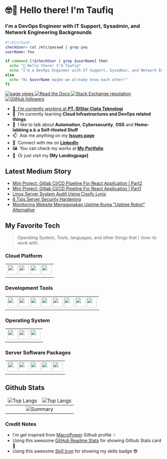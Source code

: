 # :nerd_face::wave: Hello there! I'm Taufiq
### I'm a DevOps Engineer with IT Support, Sysadmin, and Network Engineering Backgrounds

<!--Bash Script-->
```bash
#!/bin/bash
checkUser= cat /etc/passwd | grep you
userName= You

if command [!$checkUser | grep $userName] then
  echo "👋 Hello there! I'm Taufiq"
  echo "I'm a DevOps Engineer with IT Support, Sysadmin, and Network Engineering Backgrounds"
else 
  echo "Hi $userName maybe we already know each other!"
fi
```
<!--Profile Badge-->
<p align="left">
  <a href="https://github.com/taufiqpsumarna/taufiqpsumarna">
    <img src="https://komarev.com/ghpvc/?username=taufiqpsumarna" alt="page views" />
  </a>
  <a href="https://macropower.readthedocs.io/en/latest">
    <img alt="Read the Docs" src="https://img.shields.io/readthedocs/macropower?logo=read-the-docs">
  </a>
  <a href="https://stackoverflow.com/users/15878247">
    <img alt="Stack Exchange reputation" src="https://img.shields.io/stackexchange/stackoverflow/r/15878247?color=orange&label=reputation&logo=stackoverflow">
  </a>
  <a href="https://github.com/taufiqpsumarna?tab=followers">
    <img alt="GitHub followers" src="https://img.shields.io/github/followers/taufiqpsumarna?color=green&logo=github">
  </a>
</p>

<a href="#profile-title">

- :office: &nbsp;I'm currently working at **[PT. IDStar Cipta Teknologi]**
- :seedling: &nbsp;I’m currently learning **Cloud Infrastructures and DevOps related things**
- :speech_balloon: &nbsp;I like to talk about **Automation**, **Cybersecurity**, **OSS** and **Home-labbing a.k.a Self-Hosted Stuff**
- :mailbox: &nbsp;Ask me anything on my **[Issues page]**
- :incoming_envelope: &nbsp;Connect with me on **[LinkedIn]**
- :framed_picture: &nbsp;You can check my works at **[My Portfolio]**
- :bookmark: &nbsp;Or just visit my **[My Landingpage]**


## Latest Medium Story

<!-- MEDIUM-STORY-LIST:START -->
- [Mini Project: Gitlab CI/CD Pipeline For React Application | Part2](https://medium.com/@taufiqpsumarna/mini-project-gitlab-ci-cd-pipeline-for-react-application-part2-3ffffbbdb0e9?source=rss-40f27c1248c3------2)
- [Mini Project: Gitlab CI/CD Pipeline For React Application | Part1](https://medium.com/@taufiqpsumarna/mini-proyek-gitlab-ci-cd-pipeline-for-react-application-part1-98e3499e77ad?source=rss-40f27c1248c3------2)
- [Linux Server System Audit Using Cisofy Lynis](https://medium.com/@taufiqpsumarna/linux-server-system-audit-using-cisofy-lynis-29eb0e71ba61?source=rss-40f27c1248c3------2)
- [8 Tips Server Security Hardening](https://medium.com/@taufiqpsumarna/8-tips-server-security-hardening-8e8662e78ef3?source=rss-40f27c1248c3------2)
- [Monitoring Website Menggunakan Uptime Kuma “Uptime Robot” Alternative](https://medium.com/@taufiqpsumarna/monitoring-website-menggunakan-uptime-kuma-uptime-robot-alternative-f58a102a7222?source=rss-40f27c1248c3------2)
<!-- MEDIUM-STORY-LIST:END -->

<!--Favorite Tech-->
<h2 align="left" id="profile-tech">My Favorite Tech</h2>

> Operating System, Tools, languages, and other things that I :love: to work with.

### Cloud Platform
<table>
<td bgcolor="white">
<img height=32 src="https://cdn.jsdelivr.net/gh/devicons/devicon/icons/amazonwebservices/amazonwebservices-original-wordmark.svg" />
<img height=32 src="https://cdn.jsdelivr.net/gh/devicons/devicon/icons/azure/azure-original.svg" />
<img height=32 src="https://cdn.jsdelivr.net/gh/devicons/devicon/icons/googlecloud/googlecloud-original.svg" />
<img height=32 src="https://cdn.jsdelivr.net/gh/devicons/devicon/icons/heroku/heroku-original-wordmark.svg" />
</td>
</table>

### Development Tools
<table>
<td bgcolor="white">
<img height=32 src="https://cdn.jsdelivr.net/gh/devicons/devicon/icons/ansible/ansible-original.svg" />
<img height=32 src="https://cdn.jsdelivr.net/gh/devicons/devicon/icons/terraform/terraform-original.svg" />
<img height=32 src="https://cdn.jsdelivr.net/gh/devicons/devicon/icons/docker/docker-original.svg" /> 
<img height=32 src="https://cdn.jsdelivr.net/gh/devicons/devicon/icons/kubernetes/kubernetes-plain.svg" />
<img height=32 src="https://cdn.jsdelivr.net/gh/devicons/devicon/icons/bash/bash-original.svg" />
<img height=32 src="https://cdn.jsdelivr.net/gh/devicons/devicon/icons/git/git-original.svg" />
<img height=32 src="https://cdn.jsdelivr.net/gh/devicons/devicon/icons/vim/vim-plain.svg" />
<img height=32 src="https://cdn.jsdelivr.net/gh/devicons/devicon/icons/vscode/vscode-original.svg" />
</td>
</table>

### Operating System
<table>
<td bgcolor="white">
<img height=32 src="https://cdn.jsdelivr.net/gh/devicons/devicon/icons/debian/debian-original.svg" />          
<img height=32 src="https://cdn.jsdelivr.net/gh/devicons/devicon/icons/ubuntu/ubuntu-plain.svg" />
<img height=32 src="https://cdn.jsdelivr.net/gh/devicons/devicon/icons/centos/centos-original.svg" />
</td>
</table>  

### Server Software Packages
<table>
<td bgcolor="white">
<img height=32 src="https://cdn.jsdelivr.net/gh/devicons/devicon/icons/nginx/nginx-original.svg" />
<img height=32 src="https://cdn.jsdelivr.net/gh/devicons/devicon/icons/apache/apache-original.svg" />
<img height=32 src="https://cdn.jsdelivr.net/gh/devicons/devicon/icons/python/python-original.svg" />
<img height=32 src="https://cdn.jsdelivr.net/gh/devicons/devicon/icons/react/react-original.svg" />
<img height=32 src="https://cdn.jsdelivr.net/gh/devicons/devicon/icons/nodejs/nodejs-original.svg" />
</td>
</table>

<h2 align="left" id="profile-stats">Github Stats</h2>

<table>
<thead>
  <tr>
    <td align="center">
    <img src="https://github-readme-stats.vercel.app/api/top-langs?username=taufiqpsumarna&show_icons=true&locale=en&layout=compact&theme=transparent" alt="Top Langs"/>
    </td>
    <td align="center">
    <img src="https://github-readme-stats.vercel.app/api/top-langs?username=taufiqpsumarna&show_icons=true&locale=en&layout=compact&theme=transparent" alt="Top Langs"/>
    </td>
  </tr>
</thead>
<tbody>
  <tr>
    <td colspan="2" align="center">
    <img src="https://github-readme-stats.vercel.app/api?username=taufiqpsumarna&show_icons=true&locale=en&theme=transparent" alt="Summary" />
    </td>
  </tr>
</tbody>
</table>

<!--Credits-->
 ### Credit Notes
 - I'm get inspired from [MacroPower](https://github.com/MacroPower) Github profile :sparkles:
 - Using this awesome [GitHub Readme Stats](https://github.com/anuraghazra/github-readme-stats) for showing Github Stats card :card_index:
 - Using this awesome [Skill Icon](https://github.com/tandpfun/skill-icons) for showing my skills badge :sunglasses:
 
  
<!---Links -->
[PT. IDStar Cipta Teknologi]: https://idstar.co.id "Company Website"
[issues page]: https://github.com/taufiqpsumarna/taufiqpsumarna/issues "taufiqpsumarna/issues"
[linkedin]: https://www.linkedin.com/in/taufiqpsumarna "Taufiq's LinkedIn"
[My Portfolio]: https://about.taufiqpsumarna.my.id/showcase/portofolio "Taufiq's Portfolio"
[My Homepage]: https://taufiqpsumarna.my.id/showcase/portofolio "Taufiq's Landingpage"
